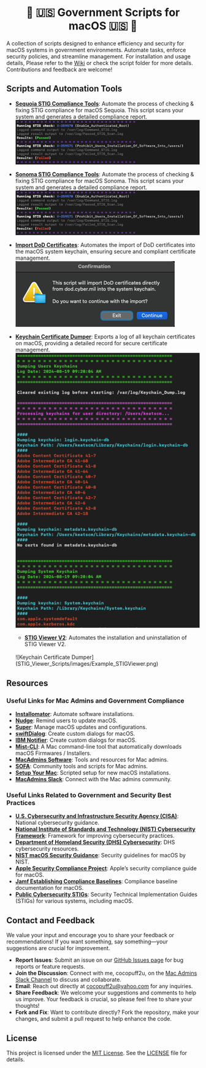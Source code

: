<div align="center">

# 🍏 🇺🇸 Government Scripts for macOS  🇺🇸 🍏

</div>

A collection of scripts designed to enhance efficiency and security for macOS systems in government environments. Automate tasks, enforce security policies, and streamline management. For installation and usage details, Please refer to the [Wiki](https://github.com/cocopuff2u/MacOS_GOV_Scripts/wiki) or check the script folder for more details. Contributions and feedback are welcome!

## Scripts and Automation Tools

- **[Sequoia STIG Compliance Tools](https://github.com/cocopuff2u/MacOS_GOV_Scripts/blob/main/MacOS_Sequoia_STIG_Tools)**: Automate the process of checking & fixing STIG compliance for macOS Sequoia. This script scans your system and generates a detailed compliance report.
  <br>
  ![Sonoma STIG Checker](MacOS_Sequoia_STIG_Tools/images/Example_check_terminal_log.png)
  <br>


- **[Sonoma STIG Compliance Tools](https://github.com/cocopuff2u/MacOS_GOV_Scripts/blob/main/MacOS_Sonoma_STIG_Tools)**: Automate the process of checking & fixing STIG compliance for macOS Sonoma. This script scans your system and generates a detailed compliance report.
  <br>
  ![Sonoma STIG Checker](MacOS_Sonoma_STIG_Tools/images/Example_check_terminal_log.png)
  <br>

- **[Import DoD Certificates](https://github.com/cocopuff2u/MacOS_GOV_Scripts/blob/main/Keychain_And_Certificates_Scripts)**: Automates the import of DoD certificates into the macOS system keychain, ensuring secure and compliant certificate management.
  <br>
  ![Import DoD Certificates](Keychain_And_Certificates_Scripts/images/Example_Import_DoD.png)
  <br>

- **[Keychain Certificate Dumper](https://github.com/cocopuff2u/MacOS_GOV_Scripts/blob/main/Keychain_And_Certificates_Scripts)**: Exports a log of all keychain certificates on macOS, providing a detailed record for secure certificate management.
  <br>
  ![Keychain Certificate Dumper](Keychain_And_Certificates_Scripts/images/Example_Keychain_Dump.png)
  <br>

  - **[STIG Viewer V2](https://github.com/cocopuff2u/MacOS_GOV_Scripts/blob/main/STIG_Viewer_Scripts)**: Automates the installation and uninstallation of STIG Viewer V2.
  <br>
  ![Keychain Certificate Dumper](STIG_Viewer_Scripts/images/Example_STIGViewer.png)
  <br>


## Resources

### Useful Links for Mac Admins and Government Compliance

- **[Installomator](https://github.com/Installomator/Installomator)**: Automate software installations.
- **[Nudge](https://github.com/macadmins/nudge)**: Remind users to update macOS.
- **[Super](https://github.com/Macjutsu/super)**: Manage macOS updates and configurations.
- **[swiftDialog](https://github.com/swiftDialog/swiftDialog)**: Create custom dialogs for macOS.
- **[IBM Notifier](https://github.com/IBM/mac-ibm-notifications)**: Create custom dialogs for macOS.
- **[Mist-CLI](https://github.com/ninxsoft/mist-cli)**: A Mac command-line tool that automatically downloads macOS Firmwares / Installers.
- **[MacAdmins Software](https://macadmins.software/)**: Tools and resources for Mac admins.
- **[SOFA](https://sofa.macadmins.io/)**: Community tools and scripts for Mac admins.
- **[Setup Your Mac](https://github.com/setup-your-mac/Setup-Your-Mac)**: Scripted setup for new macOS installations.
- **[MacAdmins Slack](https://macadmins.slack.com/)**: Connect with the Mac admins community.

### Useful Links Related to Government and Security Best Practices

- **[U.S. Cybersecurity and Infrastructure Security Agency (CISA)](https://www.cisa.gov)**: National cybersecurity guidance.
- **[National Institute of Standards and Technology (NIST) Cybersecurity Framework](https://www.nist.gov/cyberframework)**: Framework for improving cybersecurity practices.
- **[Department of Homeland Security (DHS) Cybersecurity](https://www.dhs.gov/cybersecurity)**: DHS cybersecurity resources.
- **[NIST macOS Security Guidance](https://github.com/usnistgov/macos_security)**: Security guidelines for macOS by NIST.
- **[Apple Security Compliance Project](https://support.apple.com/guide/certifications/macos-security-compliance-project-apc322685bb2/web)**: Apple’s security compliance guide for macOS.
- **[Jamf Establishing Compliance Baselines](https://trusted.jamf.com/docs/establishing-compliance-baselines)**: Compliance baseline documentation for macOS.
- **[Public Cybersecurity STIGs](https://public.cyber.mil/stigs/)**: Security Technical Implementation Guides (STIGs) for various systems, including macOS.

## Contact and Feedback

We value your input and encourage you to share your feedback or recommendations! If you want something, say something—your suggestions are crucial for improvement.

- **Report Issues**: Submit an issue on our [GitHub Issues page](https://github.com/cocopuff2u/MacOS_GOV_Scripts/issues) for bug reports or feature requests.
- **Join the Discussion**: Connect with me, cocopuff2u, on the [Mac Admins Slack Channel](https://join.slack.com/t/macadmins/shared_invite/zt-2o5811yhx-q5MNLrFG1VoHRusXLgZwsw) to discuss and collaborate.
- **Email**: Reach out directly at [cocopuff2u@yahoo.com](mailto:cocopuff2u@yahoo.com) for any inquiries.
- **Share Feedback**: We welcome your suggestions and comments to help us improve. Your feedback is crucial, so please feel free to share your thoughts!
- **Fork and Fix**: Want to contribute directly? Fork the repository, make your changes, and submit a pull request to help enhance the code.

## License

This project is licensed under the [MIT License](https://opensource.org/licenses/MIT). See the [LICENSE](https://github.com/cocopuff2u/MacOS_GOV_Scripts/blob/main/LICENSE) file for details.
